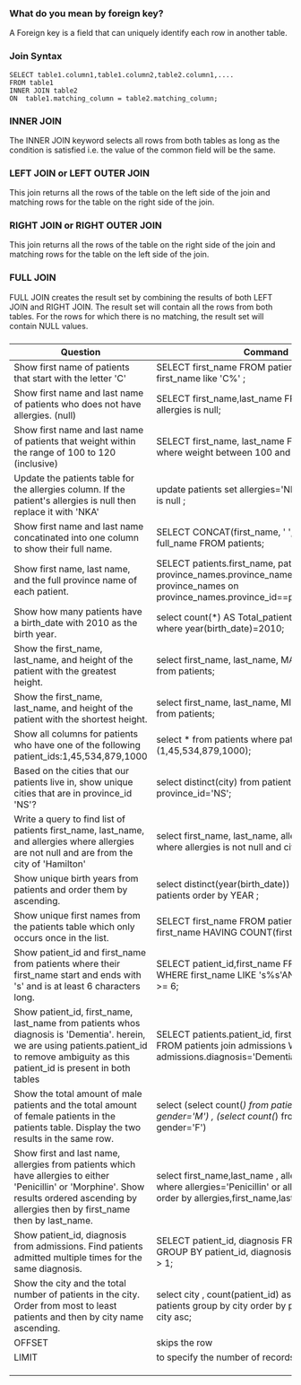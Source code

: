 ### What do you mean by foreign key? 
A Foreign key is a field that can uniquely identify each row in another table. 

### Join Syntax
```
SELECT table1.column1,table1.column2,table2.column1,....
FROM table1 
INNER JOIN table2
ON  table1.matching_column = table2.matching_column;
```
### INNER JOIN
The INNER JOIN keyword selects all rows from both tables as long as the condition is satisfied i.e. the value of the common field will be the same. 
### LEFT JOIN or LEFT OUTER JOIN
This join returns all the rows of the table on the left side of the join and matching rows for the table on the right side of the join. 
### RIGHT JOIN or RIGHT OUTER JOIN
This join returns all the rows of the table on the right side of the join and matching rows for the table on the left side of the join. 
### FULL JOIN
FULL JOIN creates the result set by combining the results of both LEFT JOIN and RIGHT JOIN. The result set will contain all the rows from both tables. 
For the rows for which there is no matching, the result set will contain NULL values.
### 
|   Question | Command |
| --- | ----------- |
|Show first name of patients that start with the letter 'C'| SELECT first_name FROM patients where first_name like 'C%' ;| 
|Show first name and last name of patients who does not have allergies. (null)| SELECT first_name,last_name  FROM patients where allergies is null; |
|Show first name and last name of patients that weight within the range of 100 to 120 (inclusive)|SELECT first_name, last_name FROM patients where  weight between 100 and 120 ;|
|Update the patients table for the allergies column. If the patient's allergies is null then replace it with 'NKA'|update patients set allergies='NKA' where allergies is null ;|
|Show first name and last name concatinated into one column to show their full name.|SELECT CONCAT(first_name, ' ', last_name) AS full_name FROM patients;|
|Show first name, last name, and the full province name of each patient.|SELECT patients.first_name, patients.last_name, province_names.province_name from patients join province_names on province_names.province_id==patients.province_id;|
|Show how many patients have a birth_date with 2010 as the birth year.|select count(*) AS Total_patient from patients where year(birth_date)=2010;|
|Show the first_name, last_name, and height of the patient with the greatest height.|select first_name, last_name, MAX(height) as height from patients;|
|Show the first_name, last_name, and height of the patient with the shortest height.|select first_name, last_name, MIN(height) as height from patients;|
|Show all columns for patients who have one of the following patient_ids:1,45,534,879,1000| select * from patients where patient_id IN (1,45,534,879,1000);|
|Based on the cities that our patients live in, show unique cities that are in province_id 'NS'?|select distinct(city) from patients where province_id='NS'; |
|Write a query to find list of patients first_name, last_name, and allergies where allergies are not null and are from the city of 'Hamilton'|select first_name, last_name, allergies from patients where allergies is not null and city='Hamilton'; |
|Show unique birth years from patients and order them by ascending.|select distinct(year(birth_date)) as year from patients order by YEAR ;|
|Show unique first names from the patients table which only occurs once in the list.| SELECT first_name FROM patients GROUP BY first_name HAVING COUNT(first_name) = 1|
|Show patient_id and first_name from patients where their first_name start and ends with 's' and is at least 6 characters long.|SELECT patient_id,first_name FROM patients WHERE first_name LIKE 's%s'AND len(first_name) >= 6;|
|Show patient_id, first_name, last_name from patients whos diagnosis is 'Dementia'. herein, we are using patients.patient_id to remove ambiguity as this patient_id is present in both tables|SELECT  patients.patient_id, first_name,  last_name FROM patients join admissions WHERE admissions.diagnosis='Dementia'    ;|
|Show the total amount of male patients and the total amount of female patients in the patients table. Display the two results in the same row.|select (select count(*) from patients where gender='M') , (select count(*) from patients where gender='F')|
|Show first and last name, allergies from patients which have allergies to either 'Penicillin' or 'Morphine'. Show results ordered ascending by allergies then by first_name then by last_name.|select first_name,last_name , allergies from patients where allergies='Penicillin' or allergies='Morphine' order by allergies,first_name,last_name ;|
|Show patient_id, diagnosis from admissions. Find patients admitted multiple times for the same diagnosis.|SELECT patient_id, diagnosis FROM admissions GROUP BY patient_id, diagnosis HAVING COUNT(*) > 1;|
|Show the city and the total number of patients in the city. Order from most to least patients and then by city name ascending.|select city , count(patient_id) as patient_count from patients group by city order by patient_count desc , city asc; |
|OFFSET|skips the row|
|LIMIT|to specify the number of records to return|
|||
|||
|||


### 
### 
### 
### 
### 
### 
### 
### 
